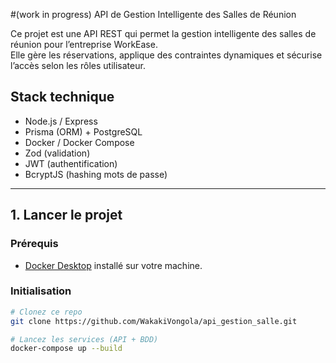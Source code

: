 #(work in progress) API de Gestion Intelligente des Salles de Réunion

Ce projet est une API REST qui permet la gestion intelligente des salles de réunion pour l’entreprise WorkEase.  
Elle gère les réservations, applique des contraintes dynamiques et sécurise l’accès selon les rôles utilisateur.

## Stack technique

- Node.js / Express
- Prisma (ORM) + PostgreSQL
- Docker / Docker Compose
- Zod (validation)
- JWT (authentification)
- BcryptJS (hashing mots de passe)

---

## 1. Lancer le projet

### Prérequis

- [Docker Desktop](https://www.docker.com/products/docker-desktop/) installé sur votre machine.

### Initialisation

```bash
# Clonez ce repo
git clone https://github.com/WakakiVongola/api_gestion_salle.git

# Lancez les services (API + BDD)
docker-compose up --build
    
